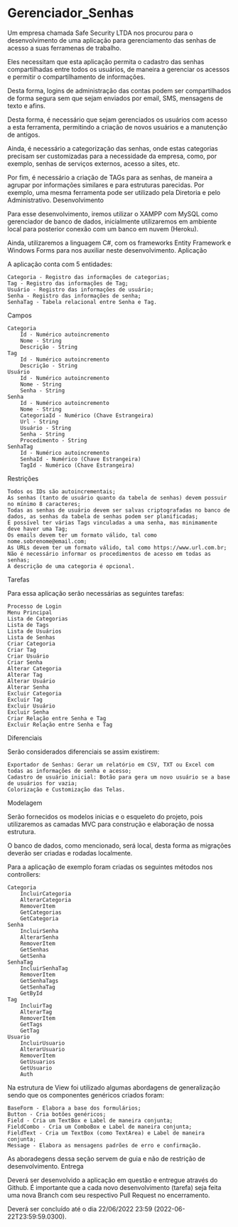 # Gerenciador_Senhas
Um empresa chamada Safe Security LTDA nos procurou para o desenvolvimento de uma aplicação para gerenciamento das senhas de acesso a suas ferramenas de trabalho.

Eles necessitam que esta aplicação permita o cadastro das senhas compartilhadas entre todos os usuários, de maneira a gerenciar os acessos e permitir o compartilhamento de informações.

Desta forma, logins de administração das contas podem ser compartilhados de forma segura sem que sejam enviados por email, SMS, mensagens de texto e afins.

Desta forma, é necessário que sejam gerenciados os usuários com acesso a esta ferramenta, permitindo a criação de novos usuários e a manutenção de antigos.

Ainda, é necessário a categorização das senhas, onde estas categorias precisam ser customizadas para a necessidade da empresa, como, por exemplo, senhas de serviços externos, acesso a sites, etc.

Por fim, é necessário a criação de TAGs para as senhas, de maneira a agrupar por informações similares e para estruturas parecidas. Por exemplo, uma mesma ferramenta pode ser utilizado pela Diretoria e pelo Administrativo.
Desenvolvimento

Para esse desenvolvimento, iremos utilizar o XAMPP com MySQL como gerenciador de banco de dados, inicialmente utilizaremos em ambiente local para posterior conexão com um banco em nuvem (Heroku).

Ainda, utilizaremos a linguagem C#, com os frameworks Entity Framework e Windows Forms para nos auxiliar neste desenvolvimento.
Aplicação

A aplicação conta com 5 entidades:

    Categoria - Registro das informações de categorias;
    Tag - Registro das informações de Tag;
    Usuário - Registro das informações de usuário;
    Senha - Registro das informações de senha;
    SenhaTag - Tabela relacional entre Senha e Tag.

Campos

    Categoria
        Id - Numérico autoincremento
        Nome - String
        Descrição - String
    Tag
        Id - Numérico autoincremento
        Descrição - String
    Usuário
        Id - Numérico autoincremento
        Nome - String
        Senha - String
    Senha
        Id - Numérico autoincremento
        Nome - String
        CategoriaId - Numérico (Chave Estrangeira)
        Url - String
        Usuário - String
        Senha - String
        Procedimento - String
    SenhaTag
        Id - Numérico autoincremento
        SenhaId - Numérico (Chave Estrangeira)
        TagId - Numérico (Chave Estrangeira)

Restrições

    Todos os IDs são autoincrementais;
    As senhas (tanto de usuário quanto da tabela de senhas) devem possuir no mínimo 8 caracteres;
    Todas as senhas de usuário devem ser salvas criptografadas no banco de dados, as senhas da tabela de senhas podem ser planificadas;
    É possível ter várias Tags vinculadas a uma senha, mas minimamente deve haver uma Tag;
    Os emails devem ter um formato válido, tal como nome.sobrenome@email.com;
    As URLs devem ter um formato válido, tal como https://www.url.com.br;
    Não é necessário informar os procedimentos de acesso em todas as senhas;
    A descrição de uma categoria é opcional.

Tarefas

Para essa aplicação serão necessárias as seguintes tarefas:

    Processo de Login
    Menu Principal
    Lista de Categorias
    Lista de Tags
    Lista de Usuários
    Lista de Senhas
    Criar Categoria
    Criar Tag
    Criar Usuário
    Criar Senha
    Alterar Categoria
    Alterar Tag
    Alterar Usuário
    Alterar Senha
    Excluir Categoria
    Excluir Tag
    Excluir Usuário
    Excluir Senha
    Criar Relação entre Senha e Tag
    Excluir Relação entre Senha e Tag

Diferenciais

Serão considerados diferenciais se assim existirem:

    Exportador de Senhas: Gerar um relatório em CSV, TXT ou Excel com todas as informações de senha e acesso;
    Cadastro de usuário inicial: Botão para gera um novo usuário se a base de usuários for vazia;
    Colorização e Customização das Telas.

Modelagem

Serão fornecidos os modelos inicias e o esqueleto do projeto, pois utilizaremos as camadas MVC para construção e elaboração de nossa estrutura.

O banco de dados, como mencionado, será local, desta forma as migrações deverão ser criadas e rodadas localmente.

Para a aplicação de exemplo foram criadas os seguintes métodos nos controllers:

    Categoria
        IncluirCategoria
        AlterarCategoria
        RemoverItem
        GetCategorias
        GetCategoria
    Senha
        IncluirSenha
        AlterarSenha
        RemoverItem
        GetSenhas
        GetSenha
    SenhaTag
        IncluirSenhaTag
        RemoverItem
        GetSenhaTags
        GetSenhaTag
        GetById
    Tag
        IncluirTag
        AlterarTag
        RemoverItem
        GetTags
        GetTag
    Usuario
        IncluirUsuario
        AlterarUsuario
        RemoverItem
        GetUsuarios
        GetUsuario
        Auth

Na estrutura de View foi utilizado algumas abordagens de generalização sendo que os componentes genéricos criados foram:

    BaseForm - Elabora a base dos formulários;
    Button - Cria botões genéricos;
    Field - Cria um TextBox e Label de maneira conjunta;
    FieldCombo - Cria um ComboBox e Label de maneira conjunta;
    FieldText - Cria um TextBox (como TextArea) e Label de maneira conjunta;
    Message - Elabora as mensagens padrões de erro e confirmação.

As aboradegens dessa seção servem de guia e não de restrição de desenvolvimento.
Entrega

Deverá ser desenvolvido a aplicação em questão e entregue através do Github. É importante que a cada novo desenvolvimento (tarefa) seja feita uma nova Branch com seu respectivo Pull Request no encerramento.

Deverá ser concluído até o dia 22/06/2022 23:59 (2022-06-22T23:59:59.0300).
